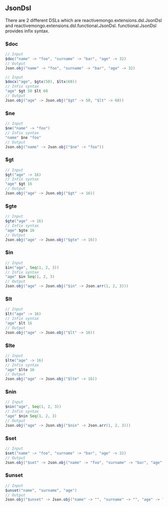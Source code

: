## JsonDsl

There are 2 different DSLs which are reactivemongo.extensions.dsl.JsonDsl and reactivemongo.extensions.dsl.functional.JsonDsl.
functional.JsonDsl provides infix syntax.

### $doc
```scala
// Input
$doc("name" -> "foo", "surname" -> "bar", "age" -> 32)
// Output
Json.obj("name" -> "foo", "surname" -> "bar", "age" -> 32)

// Input
$docx("age", $gtx(50), $ltx(60))
// Infix syntax
"age" $gt 50 $lt 60
// Output
Json.obj("age" -> Json.obj("$gt" -> 50, "$lt" -> 60))
```

### $ne
```scala
// Input
$ne("name" -> "foo")
// Infix syntax
"name" $ne "foo"
// Output
Json.obj("name" -> Json.obj("$ne" -> "foo"))
```

### $gt
```scala
// Input
$gt("age" -> 16)
// Infix syntax
"age" $gt 16
// Output
Json.obj("age" -> Json.obj("$gt" -> 16))
```

### $gte
```scala
// Input
$gte("age" -> 16)
// Infix syntax
"age" $gte 16
// Output
Json.obj("age" -> Json.obj("$gte" -> 16))
```

### $in
```scala
// Input
$in("age", Seq(1, 2, 3))
// Infix syntax
"age" $in Seq(1, 2, 3)
// Output
Json.obj("age" -> Json.obj("$in" -> Json.arr(1, 2, 3)))
```

### $lt
```scala
// Input
$lt("age" -> 16)
// Infix syntax
"age" $lt 16
// Output
Json.obj("age" -> Json.obj("$lt" -> 16))
```

### $lte
```scala
// Input
$lte("age" -> 16)
// Infix syntax
"age" $lte 16
// Output
Json.obj("age" -> Json.obj("$lte" -> 16))
```

### $nin
```scala
// Input
$nin("age", Seq(1, 2, 3))
// Infix syntax
"age" $nin Seq(1, 2, 3)
// Output
Json.obj("age" -> Json.obj("$nin" -> Json.arr(1, 2, 3)))
```

### $set
```scala
// Input
$set("name" -> "foo", "surname" -> "bar", "age" -> 32)
// Output
Json.obj("$set" -> Json.obj("name" -> "foo", "surname" -> "bar", "age" -> 32))
```

### $unset
```scala
// Input
$unset("name", "surname", "age")
// Output
Json.obj("$unset" -> Json.obj("name" -> "", "surname" -> "", "age" -> ""))
```
